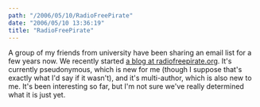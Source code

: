 ```yaml
---
path: "/2006/05/10/RadioFreePirate" 
date: "2006/05/10 13:36:19" 
title: "RadioFreePirate" 
---
```

A group of my friends from university have been sharing an email list for a few years now. We recently started <a href="http://radiofreepirate.org/blog/">a blog at radiofreepirate.org</a>. It's currently pseudonymous, which is new for me (though I suppose that's exactly what I'd say if it wasn't), and it's multi-author, which is also new to me. It's been interesting so far, but I'm not sure we've really determined what it is just yet.